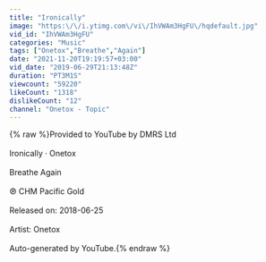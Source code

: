 ```yaml
---
title: "Ironically"
image: "https:\/\/i.ytimg.com\/vi\/IhVWAm3HgFU\/hqdefault.jpg"
vid_id: "IhVWAm3HgFU"
categories: "Music"
tags: ["Onetox","Breathe","Again"]
date: "2021-11-20T19:19:57+03:00"
vid_date: "2019-06-29T21:13:48Z"
duration: "PT3M1S"
viewcount: "59220"
likeCount: "1318"
dislikeCount: "12"
channel: "Onetox - Topic"
---
```

{% raw %}Provided to YouTube by DMRS Ltd<br /><br />Ironically · Onetox<br /><br />Breathe Again<br /><br />℗ CHM Pacific Gold<br /><br />Released on: 2018-06-25<br /><br />Artist: Onetox<br /><br />Auto-generated by YouTube.{% endraw %}
